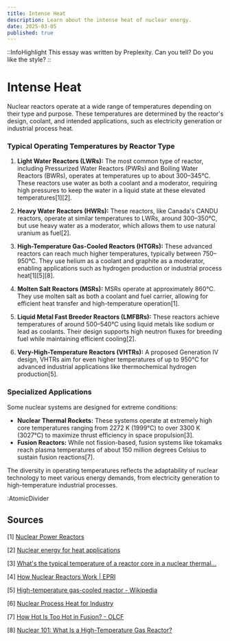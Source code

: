 ```yaml
---
title: Intense Heat
description: Learn about the intense heat of nuclear energy.
date: 2025-03-05
published: true
---
```


::InfoHighlight
This essay was written by Preplexity. Can you tell? Do you like the style?
::

# Intense Heat

Nuclear reactors operate at a wide range of temperatures depending on their type and purpose. These temperatures are determined by the reactor's design, coolant, and intended applications, such as electricity generation or industrial process heat.

### **Typical Operating Temperatures by Reactor Type**

1. **Light Water Reactors (LWRs):** The most common type of reactor, including Pressurized Water Reactors (PWRs) and Boiling Water Reactors (BWRs), operates at temperatures up to about 300–345°C. These reactors use water as both a coolant and a moderator, requiring high pressures to keep the water in a liquid state at these elevated temperatures[1][2].

2. **Heavy Water Reactors (HWRs):** These reactors, like Canada's CANDU reactors, operate at similar temperatures to LWRs, around 300–350°C, but use heavy water as a moderator, which allows them to use natural uranium as fuel[2].

3. **High-Temperature Gas-Cooled Reactors (HTGRs):** These advanced reactors can reach much higher temperatures, typically between 750–950°C. They use helium as a coolant and graphite as a moderator, enabling applications such as hydrogen production or industrial process heat[1][5][8].

4. **Molten Salt Reactors (MSRs):** MSRs operate at approximately 860°C. They use molten salt as both a coolant and fuel carrier, allowing for efficient heat transfer and high-temperature operation[1].

5. **Liquid Metal Fast Breeder Reactors (LMFBRs):** These reactors achieve temperatures of around 500–540°C using liquid metals like sodium or lead as coolants. Their design supports high neutron fluxes for breeding fuel while maintaining efficient cooling[2].

6. **Very-High-Temperature Reactors (VHTRs):** A proposed Generation IV design, VHTRs aim for even higher temperatures of up to 950°C for advanced industrial applications like thermochemical hydrogen production[5].

### **Specialized Applications**

Some nuclear systems are designed for extreme conditions:

- **Nuclear Thermal Rockets:** These systems operate at extremely high core temperatures ranging from 2272 K (1999°C) to over 3300 K (3027°C) to maximize thrust efficiency in space propulsion[3].
- **Fusion Reactors:** While not fission-based, fusion systems like tokamaks reach plasma temperatures of about 150 million degrees Celsius to sustain fusion reactions[7].

The diversity in operating temperatures reflects the adaptability of nuclear technology to meet various energy demands, from electricity generation to high-temperature industrial processes.

:AtomicDivider

## Sources

[1] [Nuclear Power Reactors](https://world-nuclear.org/information-library/nuclear-fuel-cycle/nuclear-power-reactors/nuclear-power-reactors)

[2] [Nuclear energy for heat applications](https://www.iaea.org/sites/default/files/publications/magazines/bulletin/bull33-1/33104782124.pdf)

[3] [What's the typical temperature of a reactor core in a nuclear thermal...](https://space.stackexchange.com/questions/59567/whats-the-typical-temperature-of-a-reactor-core-in-a-nuclear-thermal-rocket)

[4] [How Nuclear Reactors Work | EPRI](https://ant.epri.com/article/how-nuclear-reactors-work)

[5] [High-temperature gas-cooled reactor - Wikipedia](https://en.wikipedia.org/wiki/High-temperature_gas-cooled_reactor)

[6] [Nuclear Process Heat for Industry](https://world-nuclear.org/information-library/non-power-nuclear-applications/industry/nuclear-process-heat-for-industry)

[7] [How Hot Is Too Hot in Fusion? - OLCF](https://www.olcf.ornl.gov/2017/06/27/how-hot-is-too-hot-in-fusion/)

[8] [Nuclear 101: What Is a High-Temperature Gas Reactor?](https://www.energy.gov/ne/articles/nuclear-101-what-high-temperature-gas-reactor)
